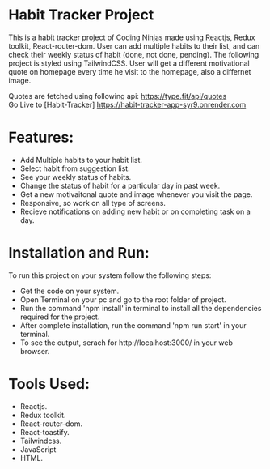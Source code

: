 # Habit Tracker Project
  This is a habit tracker project of Coding Ninjas made using Reactjs, Redux toolkit, React-router-dom. User can add multiple habits to their list, and can check their weekly status of habit (done, not done, pending). The following project is styled using TailwindCSS. User will get a different motivational quote on homepage every time he visit to the homepage, also a differnet image.
  
  Quotes are fetched using following api: https://type.fit/api/quotes
  <br>
  Go Live to [Habit-Tracker] https://habit-tracker-app-syr9.onrender.com

# Features:
  - Add Multiple habits to your habit list.
  - Select habit from suggestion list.
  - See your weekly status of habits.
  - Change the status of habit for a particular day in past week.
  - Get a new motivaitonal quote and image whenever you visit the page.
  - Responsive, so work on all type of screens.
  - Recieve notifications on adding new habit or on completing task on a day.


# Installation and Run:
  To run this project on your system follow the following steps:
  - Get the code on your system.
  - Open Terminal on your pc and go to the root folder of project.
  - Run the command 'npm install' in terminal to install all the dependencies required for the project.
  - After complete installation, run the command 'npm run start' in your terminal.
  - To see the output, serach for http://localhost:3000/ in your web browser.

# Tools Used:
  - Reactjs.
  - Redux toolkit.
  - React-router-dom.
  - React-toastify.
  - Tailwindcss.
  - JavaScript
  - HTML.


